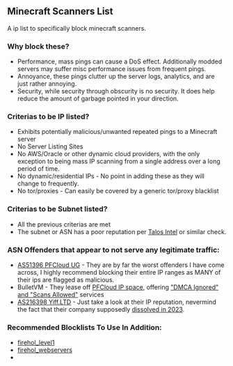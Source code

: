 ## Minecraft Scanners List

A ip list to specifically block minecraft scanners.

### Why block these?
* Performance, mass pings can cause a DoS effect.  Additionally modded servers may suffer misc performance issues from frequent pings.
* Annoyance, these pings clutter up the server logs, analytics, and are just rather annoying.
* Security, while security through obscurity is no security.  It does help reduce the amount of garbage pointed in your direction.

### Criterias to be IP listed?
* Exhibits potentially malicious/unwanted repeated pings to a Minecraft server
* No Server Listing Sites
* No AWS/Oracle or other dynamic cloud providers, with the only exception to being mass IP scanning from a single address over a long period of time.
* No dynamic/residential IPs - No point in adding these as they will change to frequently.
* No tor/proxies - Can easily be covered by a generic tor/proxy blacklist

### Criterias to be Subnet listed?
* All the previous criterias are met
* The subnet or ASN has a poor reputation per [Talos Intel](https://talosintelligence.com/reputation_center/) or similar check.




### ASN Offenders that appear to not serve any legitimate traffic:
* [AS51396 PFCloud UG](https://ipinfo.io/AS51396) - They are by far the worst offenders I have come across, I highly recommend blocking their entire IP ranges as MANY of their ips are flagged as malicious.
* BulletVM - They lease off [PFCloud IP space](https://ipinfo.io/AS51396), offering ["DMCA Ignored" and "Scans Allowed"](https://breachforums.is/Thread-⭐BulletVM-net⭐-CRACKING-SCAN-SPAM-ALLOWED-DMCA-IGNORED-OFFSHORE) services
* [AS216398 Yiff.LTD](https://ipinfo.io/AS216398) - Just take a look at their IP reputation, nevermind the fact that their company supposedly [dissolved in 2023](https://find-and-update.company-information.service.gov.uk/company/13693155).

### Recommended Blocklists To Use In Addition:
* [firehol_level1](https://iplists.firehol.org)
* [firehol_webservers](https://iplists.firehol.org/?ipset=firehol_webserver)
* 
